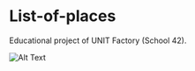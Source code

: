 # List-of-places
Educational project of UNIT Factory (School 42).

![Alt Text](https://github.com/lpohribn/List-of-places/blob/master/Assets/places.gif)
